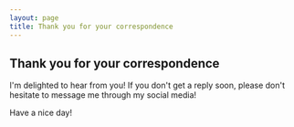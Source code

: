```yaml
---
layout: page
title: Thank you for your correspondence
---
```

## Thank you for your correspondence
I'm delighted to hear from you! If you don't get a reply soon, please don't hesitate to message me through my social media!

Have a nice day!
